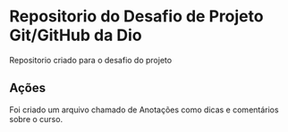 # Repositorio do Desafio de Projeto Git/GitHub da Dio
Repositorio criado para o desafio do projeto

## Ações
Foi criado um arquivo chamado de Anotações como dicas e comentários sobre o curso.



